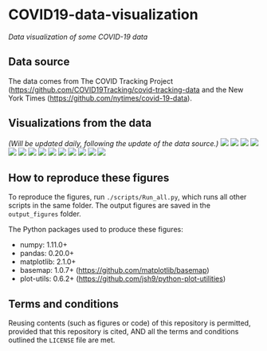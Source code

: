 # COVID19-data-visualization
_Data visualization of some COVID-19 data_

## Data source
The data comes from The COVID Tracking Project (https://github.com/COVID19Tracking/covid-tracking-data and the New York Times (https://github.com/nytimes/covid-19-data).

## Visualizations from the data
_(Will be updated daily, following the update of the data source.)_
![](./output_figures/Map_01__positive_cases_by_state_2020-04-03.png)
![](./output_figures/Map_02__Positive_rate_by_state_2020-04-03.png)
![](./output_figures/Map_03__new_cases_from_2020-03-31_to_2020-04-03.png)
![](./output_figures/Trend_01__positive_cases_all_US_states__linear_scale__2020-04-03.png)
![](./output_figures/Trend_02__positive_cases_all_US_states__log_scale__2020-04-03.png)
![](./output_figures/Trend_03__positive_cases_all_states_excl_NY_NJ__linear_scale__2020-04-03.png)
![](./output_figures/Trend_04__positive_cases_all_states_excl_NY_NJ__log_scale__2020-04-03.png)
![](./output_figures/Trend_05__number_of_tests_all_US_states__linear__2020-04-03.png)
![](./output_figures/Trend_06__number_of_tests_all_US_states__log__2020-04-03.png)
![](./output_figures/Trend_07__positive_rate_all_states_2020-04-03.png)
![](./output_figures/Trend_08__positive_rate_all_states_excl_NY_NJ_2020-04-03.png)
![](./output_figures/Trend_09__tests_per_capita_2020-04-03.png)
![](./output_figures/Trend_10__positive_normalized_by_pop_density__linear__2020-04-03.png)
![](./output_figures/Trend_11__new_cases_vs_total_cases__2020-04-03.png)

## How to reproduce these figures
To reproduce the figures, run `./scripts/Run_all.py`, which runs all other scripts in the same folder. The output figures are saved in the `output_figures` folder.

The Python packages used to produce these figures:
  - numpy: 1.11.0+
  - pandas: 0.20.0+
  - matplotlib: 2.1.0+
  - basemap: 1.0.7+ (https://github.com/matplotlib/basemap)
  - plot-utils: 0.6.2+ (https://github.com/jsh9/python-plot-utilities)


## Terms and conditions
Reusing contents (such as figures or code) of this repository is permitted, provided that this repository is cited, AND all the terms and conditions outlined the `LICENSE` file are met.
